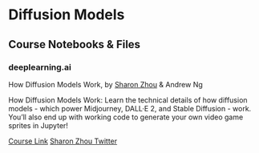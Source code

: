 # Diffusion Models
## Course Notebooks & Files
### deeplearning.ai

How Diffusion Models Work, by [Sharon Zhou](https://github.com/sharonzhou) & Andrew Ng


How Diffusion Models Work: Learn the technical details of how diffusion models - which power Midjourney, DALL·E 2, and Stable Diffusion - work. You’ll also end up with working code to generate your own video game sprites in Jupyter! 

[Course Link](https://learn.deeplearning.ai/diffusion-models)
[Sharon Zhou Twitter](https://twitter.com/realSharonZhou)
